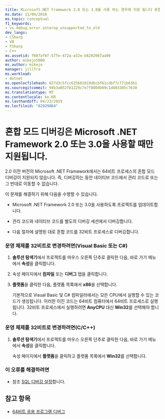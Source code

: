 ```yaml
---
title: Microsoft.NET Framework 2.0 또는 3.0을 사용 하는 경우에 지원 됩니다 혼합된 모드 디버깅 | Microsoft Docs
ms.date: 11/04/2016
ms.topic: conceptual
f1_keywords:
- vs.debug.error.interop_unsupported_to_old
dev_langs:
- CSharp
- VB
- FSharp
- C++
ms.assetid: f607af6f-57fe-472a-a32e-b6202067aa96
author: mikejo5000
ms.author: mikejo
manager: jillfra
ms.workload:
- dotnet
ms.openlocfilehash: 827d3c5fcc625601019d6cbf61cdbf7c771b63b1
ms.sourcegitcommit: 94b3a052fb1229c7e7f8804b09c1d403385c7630
ms.translationtype: MT
ms.contentlocale: ko-KR
ms.lasthandoff: 04/23/2019
ms.locfileid: "62929864"
---
```

# <a name="mixed-mode-debugging-is-only-supported-when-using-microsoft-net-framework-20-or-30"></a>혼합 모드 디버깅은 Microsoft .NET Framework 2.0 또는 3.0을 사용할 때만 지원됩니다.
2.0 이전 버전의 Microsoft .NET Framework에서는 64비트 프로세스의 혼합 모드 디버깅이 지원되지 않습니다. 즉, 디버깅하는 동안 네이티브 코드에서 관리 코드로 또는 그 반대로 이동할 수 없습니다.

 이 문제를 해결하기 위해 다음을 수행할 수 있습니다.

- Microsoft .NET Framework 2.0 또는 3.0을 사용하도록 프로젝트를 업데이트합니다.

- 관리 코드와 네이티브 코드를 별도의 디버깅 세션에서 디버깅합니다.

- 다음 절차에 설명된 대로 혼합 코드를 32비트 프로세스로 디버깅합니다.

### <a name="to-change-the-operating-system-to-32-bit-visual-basic-or-c"></a>운영 체제를 32비트로 변경하려면(Visual Basic 또는 C#)

1. **솔루션 탐색기**에서 프로젝트를 마우스 오른쪽 단추로 클릭한 다음, 바로 가기 메뉴에서 **속성**을 클릭합니다.

2. 속성 페이지에서 **컴파일** 또는 **디버그** 탭을 클릭합니다.

3. **플랫폼**을 클릭한 다음, 플랫폼 목록에서 **x86**을 선택합니다.

     기본적으로 Visual Basic 및 C# 컴파일러에서는 모든 CPU에서 실행할 수 있는 코드가 생성됩니다. 이러한 이진 코드는 64비트 컴퓨터에서 64비트 프로세스로 실행됩니다. 32비트 프로세스에서 실행하려면 **AnyCPU** 대신 **Win32**를 선택해야 합니다.

### <a name="to-change-the-operating-system-to-32-bit-cc"></a>운영 체제를 32비트로 변경하려면(C/C++)

1. **솔루션 탐색기**에서 프로젝트를 마우스 오른쪽 단추로 클릭한 다음, 바로 가기 메뉴에서 **속성**을 클릭합니다.

     속성 페이지에서 **플랫폼**을 클릭하고 플랫폼 목록에서 **Win32**를 선택합니다.

### <a name="to-correct-this-error"></a>이 오류를 해결하려면

- 참조 [SQL 디버깅 설정](/previous-versions/visualstudio/visual-studio-2010/s4sszxst(v=vs.100))합니다.

## <a name="see-also"></a>참고 항목
- [64비트 응용 프로그램 디버그](../debugger/debug-64-bit-applications.md)